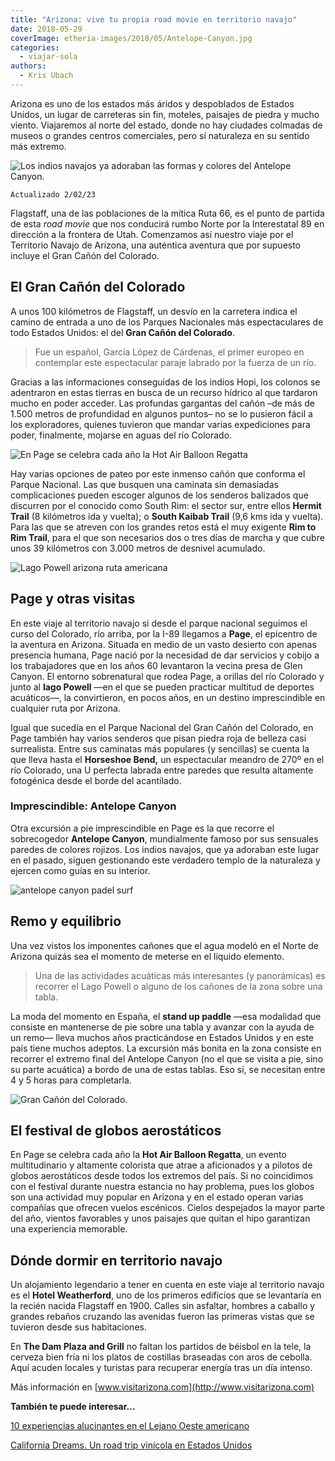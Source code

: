 ```yaml
---
title: "Arizona: vive tu propia road movie en territorio navajo"
date: 2018-05-29
coverImage: etheria-images/2018/05/Antelope-Canyon.jpg
categories: 
  - viajar-sola
authors: 
  - Kris Ubach
---
```


Arizona es uno de los estados más áridos y despoblados de Estados Unidos, un lugar de 
carreteras sin fin, moteles, paisajes de piedra y mucho viento. Viajaremos al norte del 
estado, donde no hay ciudades colmadas de museos o grandes centros comerciales, pero sí 
naturaleza en su sentido más extremo. 

![Los indios navajos ya adoraban las formas y colores del Antelope Canyon.](etheria-images/2018/05/Antelope-Canyon-1024x683.jpg "Los indios navajos ya adoraban las formas y colores del Antelope Canyon.")

```
Actualizado 2/02/23
```

Flagstaff, una de las poblaciones de la mítica Ruta 66, es el punto de partida de esta 
_road movie_ que nos conducirá rumbo Norte por la Interestatal 89 en dirección a la 
frontera de Utah. Comenzamos así nuestro viaje por el Territorio Navajo de Arizona, una 
auténtica aventura que por supuesto incluye el Gran Cañón del Colorado. 

## El Gran Cañón del Colorado

A unos 100 kilómetros de Flagstaff, un desvío en la carretera indica el camino de 
entrada a uno de los Parques Nacionales más espectaculares de todo Estados Unidos: el 
del **Gran Cañón del Colorado**. 

> Fue un español, García López de Cárdenas, el primer europeo en contemplar este 
> espectacular paraje labrado por la fuerza de un río. 

Gracias a las informaciones conseguidas de los indios Hopi, los colonos se adentraron en 
estas tierras en busca de un recurso hídrico al que tardaron mucho en poder acceder. Las 
profundas gargantas del cañón –de más de 1.500 metros de profundidad en algunos puntos– 
no se lo pusieron fácil a los exploradores, quienes tuvieron que mandar varias 
expediciones para poder, finalmente, mojarse en aguas del río Colorado. 

![En Page se celebra cada año la Hot Air Balloon Regatta](etheria-images/2018/05/globos-1024x683.jpg "En Page se celebra cada año la Hot Air Balloon Regatta")

Hay varias opciones de pateo por este inmenso cañón que conforma el Parque Nacional. Las 
que busquen una caminata sin demasiadas complicaciones pueden escoger algunos de los 
senderos balizados que discurren por el conocido como South Rim: el sector sur, entre 
ellos **Hermit Trail** (8 kilómetros ida y vuelta); o **South Kaibab Trail** (9,6 kms 
ida y vuelta). Para las que se atreven con los grandes retos está el muy exigente **Rim 
to Rim Trail**, para el que son necesarios dos o tres días de marcha y que cubre unos 39 
kilómetros con 3.000 metros de desnivel acumulado. 

![Lago Powell arizona ruta americana](etheria-images/2018/05/Lago-Powell-Kris-Ubach-1024x683.jpg "En el lago Powell se pueden practicar diversos deportes acuáticos.")

## Page y otras visitas

En este viaje al territorio navajo si desde el parque nacional seguimos el curso del 
Colorado, río arriba, por la I-89 llegamos a **Page**, el epicentro de la aventura en 
Arizona. Situada en medio de un vasto desierto con apenas presencia humana, Page nació 
por la necesidad de dar servicios y cobijo a los trabajadores que en los años 60 
levantaron la vecina presa de Glen Canyon. El entorno sobrenatural que rodea Page, a 
orillas del río Colorado y junto al **lago Powell** —en el que se pueden practicar 
multitud de deportes acuáticos—, la convirtieron, en pocos años, en un destino 
imprescindible en cualquier ruta por Arizona. 

Igual que sucedía en el Parque Nacional del Gran Cañón del Colorado, en Page también hay 
varios senderos que pisan piedra roja de belleza casi surrealista. Entre sus caminatas 
más populares (y sencillas) se cuenta la que lleva hasta el **Horseshoe Bend,** un 
espectacular meandro de 270º en el río Colorado, una U perfecta labrada entre paredes 
que resulta altamente fotogénica desde el borde del acantilado. 

### Imprescindible: Antelope Canyon

Otra excursión a pie imprescindible en Page es la que recorre el sobrecogedor **Antelope 
Canyon**, mundialmente famoso por sus sensuales paredes de colores rojizos. Los indios 
navajos, que ya adoraban este lugar en el pasado, siguen gestionando este verdadero 
templo de la naturaleza y ejercen como guías en su interior. 

![antelope canyon padel surf](etheria-images/2018/05/paddelsurf-1024x683.jpg "La excursión en stand up paddle más bonita consiste en recorrer el extremo final del Antelope Canyon.")

## Remo y equilibrio

Una vez vistos los imponentes cañones que el agua modeló en el Norte de Arizona quizás 
sea el momento de meterse en el líquido elemento. 

> Una de las actividades acuáticas más interesantes (y panorámicas) es recorrer el Lago 
> Powell o alguno de los cañones de la zona sobre una tabla. 

La moda del momento en España, el **stand up paddle** —esa modalidad que consiste en 
mantenerse de pie sobre una tabla y avanzar con la ayuda de un remo— lleva muchos años 
practicándose en Estados Unidos y en este país tiene muchos adeptos. La excursión más 
bonita en la zona consiste en recorrer el extremo final del Antelope Canyon (no el que 
se visita a pie, sino su parte acuática) a bordo de una de estas tablas. Eso sí, se 
necesitan entre 4 y 5 horas para completarla. 

![Gran Cañón del Colorado.](etheria-images/2018/05/Gran-canon-colorado.jpg "Gran Cañón del Colorado. © Omer Nezih")

## El festival de globos aerostáticos

En Page se celebra cada año la **Hot Air Balloon Regatta**, un evento multitudinario y 
altamente colorista que atrae a aficionados y a pilotos de globos aerostáticos desde 
todos los extremos del país. Si no coincidimos con el festival durante nuestra estancia 
no hay problema, pues los globos son una actividad muy popular en Arizona y en el estado 
operan varias compañías que ofrecen vuelos escénicos. Cielos despejados la mayor parte 
del año, vientos favorables y unos paisajes que quitan el hipo garantizan una 
experiencia memorable. 

## Dónde dormir en territorio navajo

Un alojamiento legendario a tener en cuenta en este viaje al territorio navajo es el 
**Hotel Weatherford**, uno de los primeros edificios que se levantaría en la recién 
nacida Flagstaff en 1900. Calles sin asfaltar, hombres a caballo y grandes rebaños 
cruzando las avenidas fueron las primeras vistas que se tuvieron desde sus habitaciones. 

En **The Dam Plaza and Grill** no faltan los partidos de béisbol en la tele, la cerveza 
bien fría ni los platos de costillas braseadas con aros de cebolla. Aquí acuden locales 
y turistas para recuperar energía tras un día intenso. 

Más información en [www.visitarizona.com](http://www.visitarizona.com) 

**También te puede interesar...** 

[10 experiencias alucinantes en el Lejano Oeste 
americano](https://etheriamagazine.com/2019/07/18/ruta-california-por-el-lejano-oeste-americano/) 

[California Dreams. Un road trip vinícola en Estados 
Unidos](https://etheriamagazine.com/2020/01/06/ruta-enoturismo-con-amigas-california-napa-valley-sonoma/)
